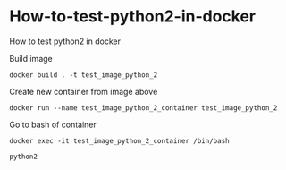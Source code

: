 # How-to-test-python2-in-docker
How to test python2 in docker


Build image
```
docker build . -t test_image_python_2
```

Create new container from image above
```
docker run --name test_image_python_2_container test_image_python_2
```

Go to bash of container
```
docker exec -it test_image_python_2_container /bin/bash
```


```
python2
```
